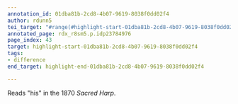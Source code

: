 ```yaml
---
annotation_id: 01dba81b-2cd8-4b07-9619-8038f0dd02f4
author: rdunn5
tei_target: "#range(#highlight-start-01dba81b-2cd8-4b07-9619-8038f0dd02f4, #highlight-end-01dba81b-2cd8-4b07-9619-8038f0dd02f4)"
annotated_page: rdx_r8sm5.p.idp23784976
page_index: 43
target: highlight-start-01dba81b-2cd8-4b07-9619-8038f0dd02f4
tags:
- difference
end_target: highlight-end-01dba81b-2cd8-4b07-9619-8038f0dd02f4

---
```

Reads "his" in the 1870 *Sacred Harp*.